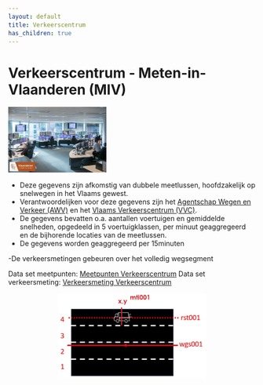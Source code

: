 ```yaml
---
layout: default
title: Verkeerscentrum
has_children: true
---
```


# Verkeerscentrum - Meten-in-Vlaanderen (MIV)

<div style="text-align: left;"><img src="https://raw.githubusercontent.com/samuvack/OSLO-mapping/main/docs/images/verkeerscentrum.jpg" width="200" alt="My Image" id="hp"></div>

- Deze gegevens zijn afkomstig van dubbele meetlussen, hoofdzakelijk op snelwegen in het Vlaams gewest.
- Verantwoordelijken voor deze gegevens zijn het [Agentschap Wegen en Verkeer (AWV)](http://www.wegenenverkeer.be) en het [Vlaams Verkeerscentrum (VVC)](http://www.verkeerscentrum.be).
- De gegevens bevatten o.a. aantallen voertuigen en gemiddelde snelheden, opgedeeld in 5 voertuigklassen, per minuut geaggregeerd en de bijhorende locaties van de meetlussen.
- De gegevens worden geaggregeerd per 15minuten

-De verkeersmetingen gebeuren over het volledig wegsegment

Data set meetpunten: [Meetpunten Verkeerscentrum](https://raw.githubusercontent.com/samuvack/OSLO-mapping/main/docs/%C2%B4meetpunten_verkeerscentrum.json)
Data set verkeersmeting: [Verkeersmeting Verkeerscentrum](https://raw.githubusercontent.com/samuvack/OSLO-mapping/main/docs/verkeerscentrum.json)

<p align="center"><img src="https://raw.githubusercontent.com/samuvack/OSLO-mapping/main/docs/images/Verkeerscentrum_schets.jpg" width="60%" text-align="center"></p>
